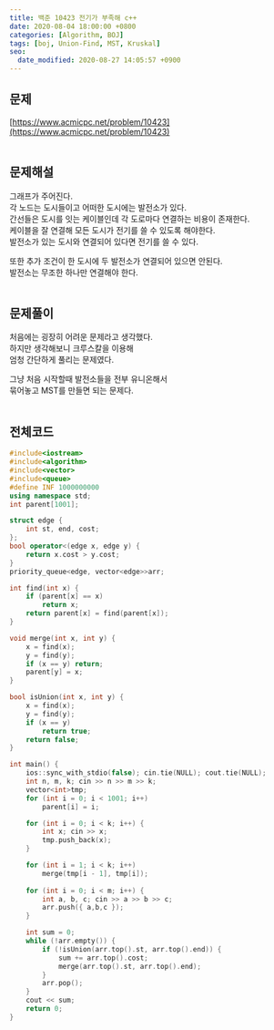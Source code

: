 ```yaml
---
title: 백준 10423 전기가 부족해 c++
date: 2020-08-04 18:00:00 +0800
categories: [Algorithm, BOJ]
tags: [boj, Union-Find, MST, Kruskal]
seo:
  date_modified: 2020-08-27 14:05:57 +0900
---
```


## 문제
[https://www.acmicpc.net/problem/10423](https://www.acmicpc.net/problem/10423)  
<br>

## 문제해설  
그래프가 주어진다.  
각 노드는 도시들이고 어떠한 도시에는 발전소가 있다.  
간선들은 도시를 잇는 케이블인데 각 도로마다 연결하는 비용이 존재한다.  
케이블을 잘 연결해 모든 도시가 전기를 쓸 수 있도록 해야한다.  
발전소가 있는 도시와 연결되어 있다면 전기를 쓸 수 있다.  

또한 추가 조건이 한 도시에 두 발전소가 연결되어 있으면 안된다.  
발전소는 무조한 하나만 연결해야 한다.  
<br>

## 문제풀이  
처음에는 굉장히 어려운 문제라고 생각했다.  
하지만 생각해보니 크루스칼을 이용해  
엄청 간단하게 풀리는 문제였다.  

그냥 처음 시작할때 발전소들을 전부 유니온해서  
묶어놓고 MST를 만들면 되는 문제다.  
<br>


## 전체코드
```c++
#include<iostream>
#include<algorithm>
#include<vector>
#include<queue>
#define INF 1000000000
using namespace std;
int parent[1001];

struct edge {
	int st, end, cost;
};
bool operator<(edge x, edge y) {
	return x.cost > y.cost;
}
priority_queue<edge, vector<edge>>arr;

int find(int x) {
	if (parent[x] == x)
		return x;
	return parent[x] = find(parent[x]);
}

void merge(int x, int y) {
	x = find(x);
	y = find(y);
	if (x == y) return;
	parent[y] = x;
}

bool isUnion(int x, int y) {
	x = find(x);
	y = find(y);
	if (x == y)
		return true;
	return false;
}

int main() {
	ios::sync_with_stdio(false); cin.tie(NULL); cout.tie(NULL);
	int n, m, k; cin >> n >> m >> k;
	vector<int>tmp;
	for (int i = 0; i < 1001; i++)
		parent[i] = i;

	for (int i = 0; i < k; i++) {
		int x; cin >> x;
		tmp.push_back(x);
	}

	for (int i = 1; i < k; i++) 
		merge(tmp[i - 1], tmp[i]);
	
	for (int i = 0; i < m; i++) {
		int a, b, c; cin >> a >> b >> c;
		arr.push({ a,b,c });
	}

	int sum = 0;
	while (!arr.empty()) {
		if (!isUnion(arr.top().st, arr.top().end)) {
			sum += arr.top().cost;
			merge(arr.top().st, arr.top().end);
		}
		arr.pop();
	}
	cout << sum;
	return 0;
}
```